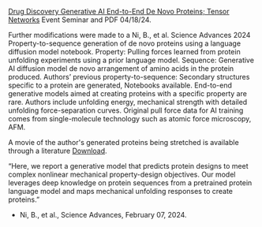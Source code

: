 [Drug Discovery Generative AI End-to-End De Novo Proteins; Tensor Networks](https://www.chemicalqdevice.com/drug-discovery-genai-de-novo-proteins) Event Seminar and PDF 04/18/24.

Further modifications were made to a Ni, B., et al. Science Advances 2024 Property-to-sequence generation of de novo proteins using a language diffusion model notebook. 
Property: Pulling forces learned from protein unfolding experiments using a prior language model.
Sequence: Generative AI diffusion model de novo arrangement of amino acids in the protein produced.
Authors’ previous property-to-sequence: Secondary structures specific to a protein are generated, Notebooks available. 
End-to-end generative models aimed at creating proteins with a specific property are rare. 
Authors include unfolding energy, mechanical strength with detailed unfolding force-separation curves. 
Original pull force data for AI training comes from single-molecule technology such as atomic force microscopy, AFM. 

A movie of the author's generated proteins being stretched is available through a literature [Download](https://www.science.org/doi/suppl/10.1126/sciadv.adl4000/suppl_file/sciadv.adl4000_movies_s1_to_s8.zip).

“Here, we report a generative model that predicts protein designs to meet complex nonlinear mechanical property-design objectives. Our model leverages deep knowledge on protein sequences from a pretrained protein language model and maps mechanical unfolding responses to create proteins.”
- Ni, B., et al., Science Advances, February 07, 2024. 

